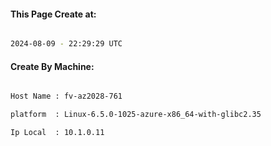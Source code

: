 
   
#### This Page Create at:

```bash

2024-08-09 - 22:29:29 UTC

```

#### Create By Machine:

```bash

Host Name : fv-az2028-761

platform  : Linux-6.5.0-1025-azure-x86_64-with-glibc2.35

Ip Local  : 10.1.0.11

```

